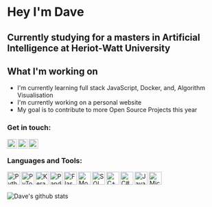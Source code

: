 # Hey I'm Dave

## Currently studying for a masters in Artificial Intelligence at Heriot-Watt University

## What I'm working on

- I'm currently learning full stack JavaScript, Docker, and, Algorithm Visualisation
- I'm currently working on a personal website
- My goal is to contribute to more Open Source Projects this year

### Get in touch:

[<img align="left" alt="Gitlab" width="22px" src="https://cdn.jsdelivr.net/npm/simple-icons@v3/icons/gitlab.svg" />][gitlab]
[<img align="left" alt="Twitter" width="22px" src="https://cdn.jsdelivr.net/npm/simple-icons@v3/icons/twitter.svg" />][twitter]
[<img align="left" alt="LinkedIn" width="22px" src="https://cdn.jsdelivr.net/npm/simple-icons@v3/icons/linkedin.svg" />][linkedin]

<br />

### Languages and Tools:

[<img align="left" alt="Python" width="30px" src="https://cdn.jsdelivr.net/npm/simple-icons@v3/icons/python.svg" />][nolink]
[<img align="left" alt="PyTorch" width="30px" src="https://cdn.jsdelivr.net/npm/simple-icons@v3/icons/pytorch.svg" />][nolink]
[<img align="left" alt="Keras" width="30px" src="https://cdn.jsdelivr.net/npm/simple-icons@v3/icons/keras.svg" />][nolink]
[<img align="left" alt="Pandas" width="30px" src="https://cdn.jsdelivr.net/npm/simple-icons@v3/icons/pandas.svg" />][nolink]
[<img align="left" alt="Flask" width="30px" src="https://cdn.jsdelivr.net/npm/simple-icons@v3/icons/flask.svg" />][nolink]
[<img align="left" alt="MongoDB" width="30px" src="https://cdn.jsdelivr.net/npm/simple-icons@v3/icons/mongodb.svg" />][nolink]
[<img align="left" alt="SQL" width="30px" src="https://cdn.jsdelivr.net/npm/simple-icons@v3/icons/mysql.svg" />][nolink]
[<img align="left" alt="C++" width="30px" src="https://cdn.jsdelivr.net/npm/simple-icons@v3/icons/cplusplus.svg" />][nolink]
[<img align="left" alt="C#" width="30px" src="https://cdn.jsdelivr.net/npm/simple-icons@v3/icons/csharp.svg" />][nolink]
[<img align="left" alt="JavaScript" width="30px" src="https://cdn.jsdelivr.net/npm/simple-icons@v3/icons/javascript.svg" />][nolink]
[<img align="left" alt="Microsoft Azure" width="30px" src="https://cdn.jsdelivr.net/npm/simple-icons@v3/icons/microsoftazure.svg" />][nolink]

<br />
<br />

![Dave's github stats](https://github-readme-stats.davidturner94.vercel.app/api?username=davidturner94&show_icons=true&count_private=true)

[nolink]: #
[twitter]: https://twitter.com/_daveturner
[linkedin]: https://linkedin.com/in/david-turner-io
[gitlab]: https://gitlab.com/davidturner
